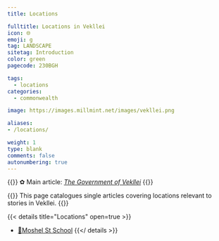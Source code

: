```yaml
---
title: Locations

fulltitle: Locations in Vekllei
icon: 🌐
emoji: g
tag: LANDSCAPE
sitetag: Introduction
color: green
pagecode: 230BGH

tags: 
  - locations
categories:
  - commonwealth

image: https://images.millmint.net/images/vekllei.png

aliases:
- /locations/

weight: 1
type: blank
comments: false
autonumbering: true
---
```

{{<hint>}}
✿ Main article: *[The Government of Vekllei](/utopia/society/state/government/)*
{{</hint>}}

{{<hint panel>}}
This page catalogues single articles covering locations relevant to stories in Vekllei.
{{</hint>}}

{{< details title="Locations" open=true >}}
- <a href="/moshel/"><span class="navicon">📖</span>Moshel St School</a>
{{</ details >}}
